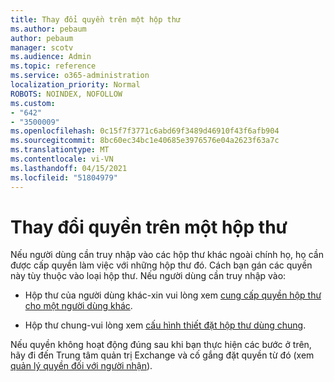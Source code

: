 ```yaml
---
title: Thay đổi quyền trên một hộp thư
ms.author: pebaum
author: pebaum
manager: scotv
ms.audience: Admin
ms.topic: reference
ms.service: o365-administration
localization_priority: Normal
ROBOTS: NOINDEX, NOFOLLOW
ms.custom:
- "642"
- "3500009"
ms.openlocfilehash: 0c15f7f3771c6abd69f3489d46910f43f6afb904
ms.sourcegitcommit: 8bc60ec34bc1e40685e3976576e04a2623f63a7c
ms.translationtype: MT
ms.contentlocale: vi-VN
ms.lasthandoff: 04/15/2021
ms.locfileid: "51804979"
---
```

# <a name="changing-permissions-on-a-mailbox"></a>Thay đổi quyền trên một hộp thư

Nếu người dùng cần truy nhập vào các hộp thư khác ngoài chính họ, họ cần được cấp quyền làm việc với những hộp thư đó. Cách bạn gán các quyền này tùy thuộc vào loại hộp thư. Nếu người dùng cần truy nhập vào:
  
- Hộp thư của người dùng khác-xin vui lòng xem [cung cấp quyền hộp thư cho một người dùng khác](https://docs.microsoft.com/microsoft-365/admin/add-users/give-mailbox-permissions-to-another-user).
    
- Hộp thư chung-vui lòng xem [cấu hình thiết đặt hộp thư dùng chung](https://docs.microsoft.com/microsoft-365/admin/email/configure-a-shared-mailbox#add-or-remove-members).
    
Nếu quyền không hoạt động đúng sau khi bạn thực hiện các bước ở trên, hãy đi đến Trung tâm quản trị Exchange và cố gắng đặt quyền từ đó (xem [quản lý quyền đối với người nhận](https://technet.microsoft.com/library/jj919240%28v=exchg.150%29.aspx)).
  
